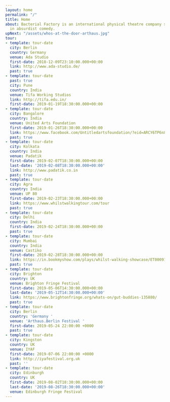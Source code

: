 ```yaml
---
layout: home
permalink: "/"
title: Home
about: Bacterial Factory is an international physical theatre company specialising
  in absurdist comedy.
upNext: "/assets/whos-at-the-door-arthaus.jpg"
tour:
- template: tour-date
  city: Berlin
  country: Germany
  venue: Ada Studio
  first-date: 2018-12-09T23:10:00.000+00:00
  link: http://www.ada-studio.de/
  past: true
- template: tour-date
  past: true
  city: Pune
  country: India
  venue: Tifa Working Studios
  link: http://tifa.edu.in/
  first-date: 2019-01-19T18:30:00.000+00:00
- template: tour-date
  city: Bangalore
  country: India
  venue: United Arts Foundation
  first-date: 2019-01-26T18:30:00.000+00:00
  link: https://www.facebook.com/Untitledartsfoundation/?eid=ARCY6TP6n8IXP1XHeYfEt--ivNM3qshZbkksDEvAQIaS4aHhXh3Al0bOai1o-X2hI7AtuhMlB7weqZU_
  past: true
- template: tour-date
  city: Kolkata
  country: India
  venue: Padatik
  first-date: 2019-02-07T18:30:00.000+00:00
  last-date: '2019-02-08T18:30:00.000+00:00'
  link: http://www.padatik.co.in
  past: true
- template: tour-date
  city: Agra
  country: India
  venue: UP 80
  first-date: 2019-02-23T18:30:00.000+00:00
  link: https://www.whilstwalkingtour.com/tour
  past: true
- template: tour-date
  city: Delhi
  country: India
  first-date: 2019-02-24T18:30:00.000+00:00
  past: true
- template: tour-date
  city: Mumbai
  country: India
  venue: Castiko
  first-date: 2019-02-28T18:30:00.000+00:00
  link: https://in.bookmyshow.com/plays/whilst-walking-showcase/ET00091236
  past: true
- template: tour-date
  city: Brighton
  country: UK
  venue: Brighton Fringe Festival
  first-date: 2019-05-06T14:30:00.000+00:00
  last-date: '2019-05-12T14:30:00.000+00:00'
  link: https://www.brightonfringe.org/whats-on/gut-buddies-135880/
  past: true
- template: tour-date
  city: Berlin
  country: 'Germany '
  venue: 'Arthaus.Berlin Festival '
  first-date: 2019-05-24 22:00:00 +0000
  past: true
- template: tour-date
  city: Kingston
  country: UK
  venue: IYAF
  first-date: 2019-07-06 22:00:00 +0000
  link: http://iyafestival.org.uk
  past: ''
- template: tour-date
  city: Edinburgh
  country: UK
  first-date: 2019-08-02T18:30:00.000+00:00
  last-date: '2019-08-26T18:30:00.000+00:00'
  venue: Edinburgh Fringe Festival
---
```

